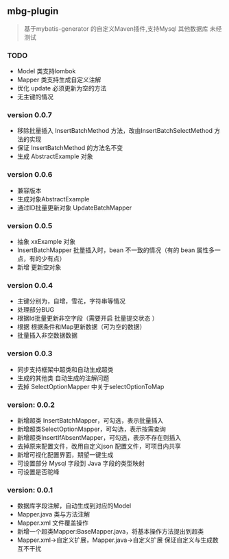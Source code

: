 ## mbg-plugin
> 基于mybatis-generator 的自定义Maven插件,支持Mysql 其他数据库 未经测试


### TODO 
* Model 类支持lombok 
* Mapper 类支持生成自定义注解 
* 优化 update 必须更新为空的方法
* 无主键的情况

### version 0.0.7
* 移除批量插入 InsertBatchMethod 方法，改由InsertBatchSelectMethod 方法的实现
* 保证 InsertBatchMethod 的方法名不变
* 生成 AbstractExample 对象

### version 0.0.6 
* 兼容版本
* 生成对象AbstractExample
* 通过ID批量更新对象 UpdateBatchMapper


### version 0.0.5
* 抽象 xxExample 对象 
* InsertBatchMapper 批量插入时，bean 不一致的情况（有的 bean 属性多一点，有的少有点）
* 新增 更新空对象


### version 0.0.4
* 主键分别为，自增，雪花，字符串等情况
* 处理部分BUG
* 根据Id批量更新非空字段（需要开启 批量提交状态 ）
* 根据 根据条件和Map更新数据（可为空的数据）
* 批量插入非空数据数据


### version 0.0.3
* 同步支持框架中超类和自动生成超类
* 生成的其他类 自动生成的注解问题
* 去掉 SelectOptionMapper 中关于selectOptionToMap


### version: 0.0.2
* 新增超类 InsertBatchMapper，可勾选，表示批量插入
* 新增超类SelectOptionMapper，可勾选，表示按需查询
* 新增超类InsertIfAbsentMapper，可勾选，表示不存在则插入
* 去掉原来配置文件，改用自定义json 配置文件，可项目内共享
* 新增可视化配置界面，期望一键生成
* 可设置部分 Mysql 字段到 Java 字段的类型映射
* 可设置是否驼峰


### version: 0.0.1 
* 数据库字段注解，自动生成到对应的Model
* Mapper.java 类与方法注解
* Mapper.xml 文件覆盖操作
* 新增一个超类Mapper:BaseMapper.java，将基本操作方法提出到超类
* Mapper.xml->自定义扩展，Mapper.java->自定义扩展 保证自定义与生成数互不干扰

